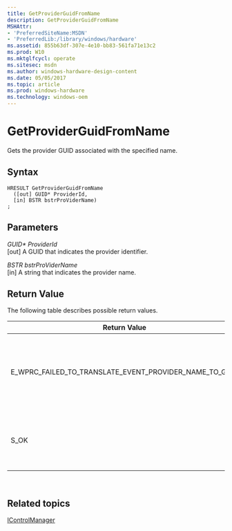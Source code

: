 ```yaml
---
title: GetProviderGuidFromName
description: GetProviderGuidFromName
MSHAttr:
- 'PreferredSiteName:MSDN'
- 'PreferredLib:/library/windows/hardware'
ms.assetid: 855b63df-307e-4e10-bb83-561fa71e13c2
ms.prod: W10
ms.mktglfcycl: operate
ms.sitesec: msdn
ms.author: windows-hardware-design-content
ms.date: 05/05/2017
ms.topic: article
ms.prod: windows-hardware
ms.technology: windows-oem
---
```


# GetProviderGuidFromName


Gets the provider GUID associated with the specified name.

## Syntax


``` syntax
HRESULT GetProviderGuidFromName
  ([out] GUID* ProviderId,
  [in] BSTR bstrProViderName)
;
```

## Parameters


<a href="" id="guid--providerid"></a>*GUID\* ProviderId*  
\[out\] A GUID that indicates the provider identifier.

<a href="" id="bstr-bstrprovidername"></a>*BSTR bstrProViderName*  
\[in\] A string that indicates the provider name.

## Return Value


The following table describes possible return values.

<table>
<colgroup>
<col width="50%" />
<col width="50%" />
</colgroup>
<thead>
<tr class="header">
<th>Return Value</th>
<th>Description</th>
</tr>
</thead>
<tbody>
<tr class="odd">
<td><p>E_WPRC_FAILED_TO_TRANSLATE_EVENT_PROVIDER_NAME_TO_GUID</p></td>
<td><p>WPR was unable to translate the event provider name to a GUID.</p></td>
</tr>
<tr class="even">
<td><p>S_OK</p></td>
<td><p>The function successfully returned the GUID.</p></td>
</tr>
</tbody>
</table>

 

## Related topics


[IControlManager](icontrolmanager.md)

 

 








